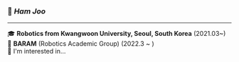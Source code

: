 
<div>

  <h3> 🐹 <i> Ham Joo</i> </h3>
  <hr>

  <!-- <img src="https://capsule-render.vercel.app/api?type=transparent&color=auto&height=2" /> --> <!--빈칸-->

  <div>
    🎓 <b>Robotics from Kwangwoon University, Seoul, South Korea</b> (2021.03~) <br>
    🪪 <b>BARAM</b> (Robotics Academic Group) (2022.3 ~ ) <br>
    📁 I'm interested in...
    
  </div>
    
  <span>
      
  </span>
    


</div>
